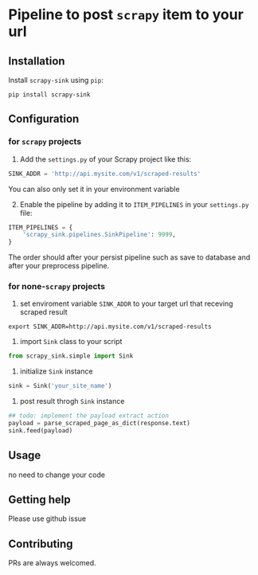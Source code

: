 # Pipeline to post `scrapy` item to your url


## Installation

Install `scrapy-sink` using `pip`:
```shell
pip install scrapy-sink
```
## Configuration

### for `scrapy` projects
1. Add the  ``settings.py`` of your Scrapy project like this:

```python
SINK_ADDR = 'http://api.mysite.com/v1/scraped-results'
```

You can also only set it in your environment variable

2. Enable the pipeline by adding it to ``ITEM_PIPELINES`` in your ``settings.py`` file:
   
```python
ITEM_PIPELINES = {
    'scrapy_sink.pipelines.SinkPipeline': 9999,
}
```
The order should after your persist pipeline such as save to database and after your preprocess pipeline.

### for none-`scrapy` projects

1. set enviroment variable `SINK_ADDR` to your target url that receving scraped result

```shell
export SINK_ADDR=http://api.mysite.com/v1/scraped-results
```

1. import `Sink` class to your script

```python
from scrapy_sink.simple import Sink
```

1. initialize `Sink` instance

```python
sink = Sink('your_site_name')
```

1. post result throgh `Sink` instance

```python
## todo: implement the payload extract action
payload = parse_scraped_page_as_dict(response.text)
sink.feed(payload)
```
## Usage

no need to change your code

## Getting help

Please use github issue

## Contributing

PRs are always welcomed.
